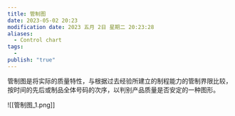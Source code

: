 ```yaml
---
title: 管制图
date: 2023-05-02 20:23
modification date: 2023 五月 2日 星期二 20:23:28
aliases:
  - Control chart
tags:
  - 
publish: "true"
---
```


管制图是将实际的质量特性，与根据过去经验所建立的制程能力的管制界限比较，按时间的先后或制品全体号码的次序，以判别产品质量是否安定的一种图形。

![[管制图_1.png]]
